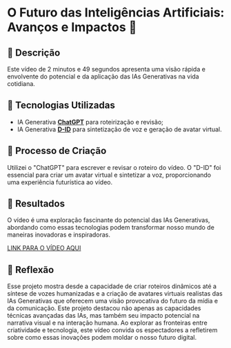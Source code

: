 # O Futuro das Inteligências Artificiais: Avanços e Impactos 🎥

## 📒 Descrição
Este vídeo de 2 minutos e 49 segundos apresenta uma visão rápida e envolvente do potencial e da aplicação das IAs Generativas na vida cotidiana.

## 🤖 Tecnologias Utilizadas
- IA Generativa **[ChatGPT](https://chat.openai.com)** para roteirização e revisão;
- IA Generativa **[D-ID](https://www.d-id.com)** para sintetização de voz e geração de avatar virtual.

## 🧐 Processo de Criação
Utilizei o "ChatGPT" para escrever e revisar o roteiro do vídeo. O "D-ID" foi essencial para criar um avatar virtual e sintetizar a voz, proporcionando uma experiência futurística ao vídeo.

## 🚀 Resultados
O vídeo é uma exploração fascinante do potencial das IAs Generativas, abordando como essas tecnologias podem transformar nosso mundo de maneiras inovadoras e inspiradoras.

[LINK PARA O VÍDEO AQUI](https://youtu.be/jLs6YjM_sg0)


## 💭 Reflexão
Esse projeto mostra desde a capacidade de criar roteiros dinâmicos até a síntese de vozes humanizadas e a criação de avatares virtuais realistas das IAs Generativas que oferecem uma visão provocativa do futuro da mídia e da comunicação. Este projeto destacou não apenas as capacidades técnicas avançadas das IAs, mas também seu impacto potencial na narrativa visual e na interação humana. Ao explorar as fronteiras entre criatividade e tecnologia, este vídeo convida os espectadores a refletirem sobre como essas inovações podem moldar o nosso futuro digital.
